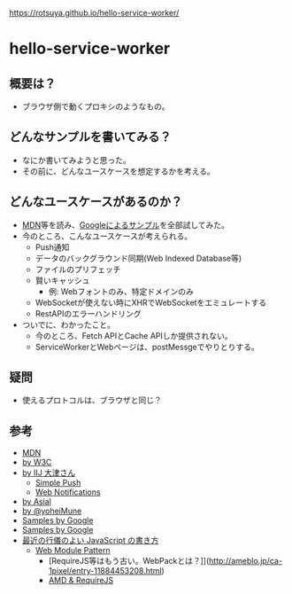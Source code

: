 https://rotsuya.github.io/hello-service-worker/

# hello-service-worker

## 概要は？

- ブラウザ側で動くプロキシのようなもの。

## どんなサンプルを書いてみる？

- なにか書いてみようと思った。
- その前に、どんなユースケースを想定するかを考える。

## どんなユースケースがあるのか？

- [MDN](https://developer.mozilla.org/ja/docs/Web/API/ServiceWorker_API)等を読み、[Googleによるサンプル](https://github.com/GoogleChrome/samples/tree/gh-pages/service-worker)を全部試してみた。
- 今のところ、こんなユースケースが考えられる。
  - Push通知
  - データのバックグラウンド同期(Web Indexed Database等)
  - ファイルのプリフェッチ
  - 賢いキャッシュ
    - 例: Webフォントのみ、特定ドメインのみ  
  - WebSocketが使えない時にXHRでWebSocketをエミュレートする
  - RestAPIのエラーハンドリング
- ついでに、わかったこと。
  - 今のところ、Fetch APIとCache APIしか提供されない。
  - ServiceWorkerとWebページは、postMessgeでやりとりする。

## 疑問

- 使えるプロトコルは、ブラウザと同じ？

## 参考

- [MDN](https://developer.mozilla.org/ja/docs/Web/API/ServiceWorker_API)
- [by W3C](http://www.w3.org/TR/service-workers/)
- [by IIJ 大津さん](http://d.hatena.ne.jp/jovi0608/20141204/1417697480)
  - [Simple Push](https://developer.mozilla.org/en-US/docs/Web/API/Simple_Push_API)
  - [Web Notifications](https://developer.mozilla.org/ja/docs/WebAPI/Using_Web_Notifications)
- [by Asial](http://blog.asial.co.jp/1347)
- [by @yoheiMune](http://www.yoheim.net/blog.php?q=20141207)
- [Samples by Google](https://github.com/GoogleChrome/samples/tree/gh-pages/service-worker)
- [Samples by Google](https://github.com/rotsuya/trained-to-thrill)
- [最近の行儀のよい JavaScript の書き方](http://qiita.com/kaiinui/items/22a75d2adc56a40da7b7)
  - [Web Module Pattern](https://github.com/uupaa/WebModule/wiki/WebModulePattern)
    - [RequireJS等はもう古い。WebPackとは？]](http://ameblo.jp/ca-1pixel/entry-11884453208.html)
    - [AMD & RequireJS](http://qiita.com/nanocitrus/items/70f1316debf05b93ac82)
